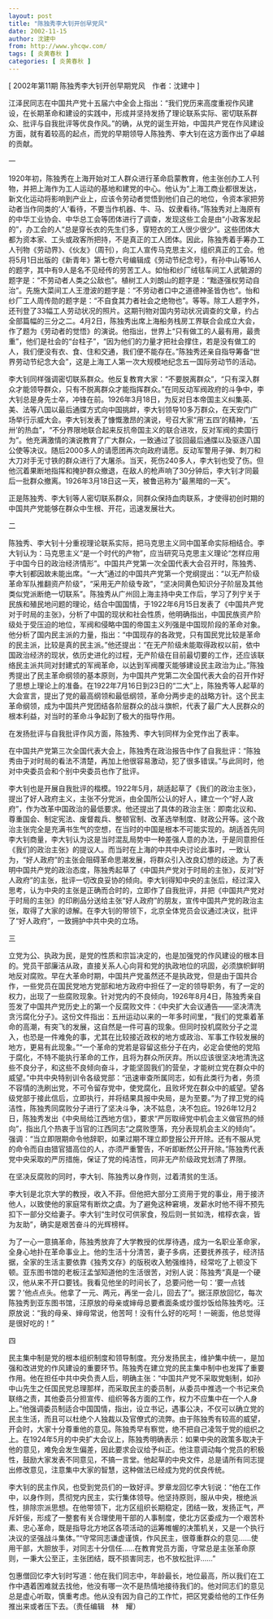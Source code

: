 ```yaml
---
layout: post
title: "陈独秀李大钊开创早党风"
date: 2002-11-15
author: 沈建中
from: http://www.yhcqw.com/
tags: [ 炎黄春秋 ]
categories: [ 炎黄春秋 ]
---
```



[ 2002年第11期 陈独秀李大钊开创早期党风　作者：沈建中 ]


江泽民同志在中国共产党十五届六中全会上指出：“我们党历来高度重视作风建设，在长期革命和建设的实践中，形成并坚持发扬了理论联系实际、密切联系群众、批评与自我批评等优良作风。”的确，从党的诞生开始，中国共产党在作风建设方面，就有着较高的起点，而党的早期领导人陈独秀、李大钊在这方面作出了卓越的贡献。

一


1920年初，陈独秀在上海开始对工人群众进行革命启蒙教育，他主张创办工人刊物，并把上海作为工人运动的基地和建党的中心。他认为“上海工商业都很发达，新文化运动将影响到产业上，应该令劳动者觉悟到他们自己的地位，令资本家把劳动者当作同类的‘人’看待，不要当作机器、牛、马、奴隶看待。”陈独秀对上海原有的中华工业协会、中华总工会等团体进行了调查，发现这些工会是由“小政客发起的”，办工会的人“总是穿长衣的先生们多，穿短衣的工人很少很少”。这些团体大都为资本家、工头或政客所把持，不是真正的工人团体。因此，陈独秀着手筹办工人刊物《劳动界》、《伙友》（周刊），向工人宣传马克思主义，组织真正的工会。他将5月1日出版的《新青年》第七卷六号编辑成《劳动节纪念号》，有孙中山等16人的题字，其中有9人是名不见经传的劳苦工人。如怡和纱厂绒毯车间工人武毓源的题字是：“不劳动者人类之公敌也”。植树工人刘朗山的题字是：“黜逐强权劳动自治”。先施大菜间工人王澄波的题字是：“不劳动者口中之道德神圣皆伪也”。怡和纱厂工人周传勋的题字是：“不自食其力者社会之绝物也”。等等。除工人题字外，还刊登了33幅工人劳动状况的照片。这期刊物对国内劳动状况调查的文章，约占全部篇幅的三分之二。4月2日，陈独秀出席上海船务栈房工界联合会成立大会，作了题为《劳动者的觉悟》的演说。他指出，世界上“只有做工的人最有用，最贵重”，他们是社会的“台柱子”，“因为他们的力量才把社会撑住，若是没有做工的人，我们便没有衣、食、住和交通，我们便不能存在。”陈独秀还亲自指导筹备“世界劳动节纪念大会”，这是上海工人第一次大规模地纪念五一国际劳动节的活动。


李大钊同样强调密切联系群众。他反复教育大家：“不要脱离群众”，“只有深入群众才能领导群众，只有不脱离群众才能指挥群众。”在同反动军阀政府的斗争中，李大钊总是身先士卒，冲锋在前。1926年3月18日，为反对日本帝国主义纠集英、美、法等八国以最后通牒方式向中国挑衅，李大钊领导10多万群众，在天安门广场举行示威大会。李大钊发表了慷慨激昂的演说，号召大家“用‘五四’的精神，‘五卅’的热血”，“不分界限地联合起来反抗帝国主义的联合进攻，反对军阀的卖国行为”。他充满激情的演说教育了广大群众，一致通过了驳回最后通牒以及驱逐八国公使等决议。随后2000多人的请愿团再次向政府请愿。反动军警用子弹、刺刀和大刀对手无寸铁的群众进行了大屠杀。当天，死伤240多人，李大钊也受了伤。但他沉着果断地指挥和掩护群众撤退，在敌人的枪声响了30分钟后，李大钊才同最后一批群众撤离。1926年3月18日这一天，被鲁迅称为“最黑暗的一天”。

正是陈独秀、李大钊等人密切联系群众，同群众保持血肉联系，才使得初创时期的中国共产党能够在群众中生根、开花，迅速发展壮大。

二


陈独秀、李大钊十分重视理论联系实际，把马克思主义同中国革命实际相结合。李大钊认为：马克思主义“是一个时代的产物”，应当研究马克思主义理论“怎样应用于中国今日的政治经济情形”。中国共产党第一次全国代表大会召开时，陈独秀、李大钊都因故未能出席。“一大”通过的中国共产党第一个党纲提出：“以无产阶级革命军队推翻资产阶级”，“采用无产阶级专政”，“坚决同黄色知识分子阶层及其他类似党派断绝一切联系”。陈独秀从广州回上海主持中央工作后，学习了列宁关于民族和殖民地问题的理论，结合中国国情，于1922年6月15日发表了《中国共产党对于时局的主张》，分析了中国的现状和社会性质，他明确指出，中国民族资产阶级处于受压迫的地位，军阀和侵略中国的帝国主义列强是中国现阶段的革命对象。他分析了国内民主派的力量，指出：“中国现存的各政党，只有国民党比较是革命的民主派，比较是真的民主派。”他还提出：“在无产阶级未能取得政权以前，依中国政治经济的现状，依历史进化的过程，无产阶级在目前最切要的工作，还应该联络民主派共同对封建式的军阀革命，以达到军阀覆灭能够建设民主政治为止。”陈独秀提出了民主革命纲领的基本原则，为中国共产党第二次全国代表大会的召开作好了思想上理论上的准备。在1922年7月16日到23日的“二大”上，陈独秀等人起草的大会宣言，提出了党的最高纲领和最低纲领，革命分两步走的战略方针。这个民主革命纲领，成为中国共产党团结各阶层群众的战斗旗帜，代表了最广大人民群众的根本利益，对当时的革命斗争起到了极大的指导作用。

在发扬批评与自我批评作风方面，陈独秀、李大钊同样为全党作出了表率。


在中国共产党第三次全国代表大会上，陈独秀在政治报告中作了自我批评：“陈独秀由于对时局的看法不清楚，再加上他很容易激动，犯了很多错误。”与此同时，他对中央委员会和个别中央委员也作了批评。


李大钊也是开展自我批评的楷模。1922年5月，胡适起草了《我们的政治主张》，提出了好人政府主义，主张不分党派，由全国所公认的好人，建立一个“好人政府”，作为改革中国政治的最低要求。他还提出了具体的政治主张：即南北议和、尊重国会、制定宪法、废督裁兵、整顿官制、改革选举制度、财政公开等。这个政治主张完全是充满书生气的空想，在当时的中国是根本不可能实现的。胡适首先同李大钊商量，李大钊认为这是当时混乱局势中一种差强人意的办法，于是同意担任《我们的政治主张》的提议人。而当时在上海的中共中央讨论此事时，一致认为，“好人政府”的主张会阻碍革命思潮发展，将群众引入改良幻想的歧途。为了表明中国共产党的政治态度，陈独秀起草了《中国共产党对于时局的主张》，反对“好人政府”的主张，批评一切改良妥协的倾向。李大钊得知中央的主张后，经过深入思考，认为中央的主张是正确而合时的，立即作了自我批评，并把《中国共产党对于时局的主张》的印刷品分送给主张“好人政府”的朋友，宣传中国共产党的政治主张，取得了大家的谅解。在李大钊的带领下，北京全体党员会议通过决议，批评了“好人政府”，一致拥护中共中央的立场。

三


立党为公、执政为民，是党的性质和宗旨决定的，也是加强党的作风建设的根本目的。党员干部廉洁从政，直接关系人心向背和党的执政地位的巩固，必须旗帜鲜明地反对腐败。早在大革命时期，中国共产党虽然还不是执政党，但是由于国共合作，一些党员在国民党地方党部和地方政府中担任了一定的领导职务，有了一定的权力，出现了一些腐败现象。针对党内的不良倾向，1926年8月4日，陈独秀亲自签发了中国共产党历史上的第一个反腐败文件：《中央扩大会议通告——坚决清洗贪污腐化分子》。这份文件指出：五卅运动以来的一年多时间里，“我们的党乘着革命的高潮，有突飞的发展，这自然是一件可喜的现象。但同时投机腐败分子之混入，也恐是一件难免的事，尤其在比较接近政权的地方或政治、军事工作较发展的地方，更易有此现象。”“一个革命的党若是容留这些分子在内，必定会使他的党陷于腐化，不特不能执行革命的工作，且将为群众所厌弃。所以应该很坚决地清洗这些不良分子，和这些不良倾向奋斗，才能坚固我们的营垒，才能树立党在群众中的威望。”中共中央特别训令各级党部：“迅速审查所属同志，如有此类行为者，务须不容情的洗刷出党，不可令留存党中，使党腐化，且败坏党在群众中的威望。望各级党部于接此信后，立即执行，并将结果具报中央局，是为至要。”为了捍卫党的纯洁性，陈独秀同腐败分子进行了坚决斗争，决不姑息，决不包庇。1926年12月2日，陈独秀发出《中央局给江西地方信》，要求“严厉取缔党中机会主义做官热的倾向”，指出几个热衷于当官的江西同志“之腐败堕落，充分表现机会主义的倾向”。强调：“当立即限期命令他辞职，如果过期不理立即登报公开开除。还有不服从党的命令而自由猎官猎高位的人，亦须严重警告，不听即断然公开开除。”陈独秀代表党中央采取的严厉措施，保证了党的纯洁性，同非无产阶级政党划清了界限。

在坚决反腐败的同时，李大钊、陈独秀以身作则，过着清贫的生活。


李大钊是北京大学的教授，收入不菲。但他把大部分工资用于党的事业，用于接济他人，以致使他的家庭常有断炊之虞。为了避免这种窘境，发薪水时他不得不预先扣下一部分交给妻子。李大钊“生时仅可供家食，殁后则一贫如洗，棺椁衣衾，皆为友助”，确实是艰苦奋斗的光辉榜样。


为了一心一意搞革命，陈独秀放弃了大学教授的优厚待遇，成为一名职业革命家，全身心地扑在革命事业上。他的生活十分清苦，妻子多病，还要抚养孩子，经济拮据，全家的生活主要依靠《独秀文存》的版税收入勉强维持，经常吃了上顿没下顿。亚东图书馆的老板汪孟邹知道他的生活很苦，对别人说：陈独秀“真是一个硬汉，他从来不开口要钱。我看见他坐的时间长了，总要问他一句：‘要一点钱罢？’他点点头。他拿了一元、两元，再坐一会儿，回去了”。据汪原放回忆，每次陈独秀到亚东图书馆，汪原放的母亲或婶母总要煮面条或炒蛋炒饭给陈独秀吃。汪原放说：“我的母亲、婶母常说，他苦呵！没有什么好的吃呵！一碗面，他总觉得是很好吃的！”

四


民主集中制是党的根本组织制度和领导制度。充分发扬民主，维护集中统一，是加强和改进党的作风建设的重要环节。陈独秀在建立党的民主集中制中也发挥了重要作用。他在担任中共中央负责人后，明确主张：“中国共产党不采取党魁制，如孙中山先生之任国民党总理那样，而采取民主的委员制，从委员中推选一个书记来负联络之责，其他委员分担宣传、组织等各方面的工作，权力不应集中在一个人身上。”他强调委员制适合中国国情，指出，设立书记，遇事公决，不仅可以确立党的民主生活，而且可以杜绝个人独裁以及官僚式的流弊。由于陈独秀有较高的威望，开会时，大家十分尊重他的意见。陈独秀早有察觉，绝不把自己凌驾于党的组织之上。在1924年5月的中央扩大会议上，陈独秀明确表示：如果中央的政策多取决于他的意见，难免会发生偏差，因此要求会议给予纠正。他注意调动每个党员的积极性，鼓励大家发表不同意见，不搞一言堂。他起草的中央文件，总是请所有同志提出修改意见，注意集中大家的智慧，这种做法已经成为党的优良传统。


李大钊的民主作风，也受到党员们的一致好评。罗章龙回忆李大钊说：“他在工作中，以身作则，贯彻党内民主，实行集体领导。他坚持原则，服从中央，根绝派性，排除宗派思想。在他带领下，北方区组织长期稳定，团结一致，发扬正气，严斥奸佞，形成了一整套有关合理使用干部的人事制度，使北方区委成为一个艰苦朴素、忠心革命，既是指导北方地区各项活动的运筹帷幄的决策机关，又是一个执行决议的坚强战斗集体。”“守常同志谦虚谨慎，作风民主，很尊重群众的意见……使用干部，大胆放手，对同志十分信任……在教育党员方面，守常总是主张革命原则，一秉大公至正，主张团结，既不损害同志，也不放松批评……”


包惠僧回忆李大钊时写道：他在我们同志中，年龄最长，地位最高，所以我们在工作中遇着困难就去找他，他没有哪一次不是热情地接待我们的。他对同志们的意见总是虚心听取，慎重考虑。他从没有因为自己的工作忙，把区党委给他的工作任务推出来或者压下去。（责任编辑　林　耀）



